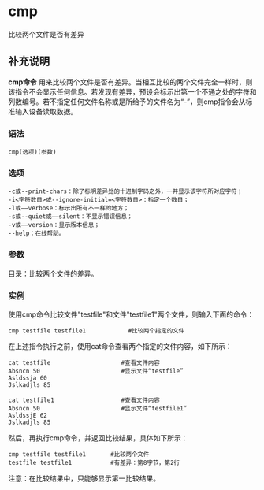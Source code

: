 cmp
===

比较两个文件是否有差异

## 补充说明

**cmp命令** 用来比较两个文件是否有差异。当相互比较的两个文件完全一样时，则该指令不会显示任何信息。若发现有差异，预设会标示出第一个不通之处的字符和列数编号。若不指定任何文件名称或是所给予的文件名为“-”，则cmp指令会从标准输入设备读取数据。

### 语法

```shell
cmp(选项)(参数)
```

### 选项

```shell
-c或--print-chars：除了标明差异处的十进制字码之外，一并显示该字符所对应字符；
-i<字符数目>或--ignore-initial=<字符数目>：指定一个数目；
-l或——verbose：标示出所有不一样的地方；
-s或--quiet或——silent：不显示错误信息；
-v或——version：显示版本信息；
--help：在线帮助。
```

### 参数

目录：比较两个文件的差异。

### 实例

使用cmp命令比较文件"testfile"和文件"testfile1"两个文件，则输入下面的命令：

```shell
cmp testfile testfile1            #比较两个指定的文件
```

在上述指令执行之前，使用cat命令查看两个指定的文件内容，如下所示：

```shell
cat testfile                    #查看文件内容  
Absncn 50                       #显示文件“testfile”  
Asldssja 60  
Jslkadjls 85 

cat testfile1                   #查看文件内容  
Absncn 50                       #显示文件“testfile1”  
AsldssjE 62  
Jslkadjls 85  
```

然后，再执行cmp命令，并返回比较结果，具体如下所示：

```shell
cmp testfile testfile1       #比较两个文件  
testfile testfile1           #有差异：第8字节，第2行  
```

注意：在比较结果中，只能够显示第一比较结果。


<!-- Linux命令行搜索引擎：https://jaywcjlove.github.io/linux-command/ -->